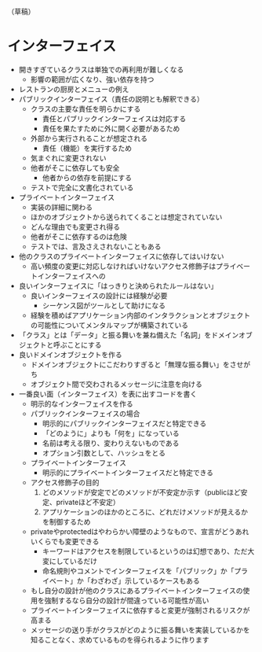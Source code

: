 （草稿）

# インターフェイス
- 開きすぎているクラスは単独での再利用が難しくなる
    - 影響の範囲が広くなり、強い依存を持つ
- レストランの厨房とメニューの例え
- パブリックインターフェイス（責任の説明とも解釈できる）
    - クラスの主要な責任を明らかにする
        - 責任とパブリックインターフェイスは対応する
        - 責任を果たすために外に開く必要があるため
    - 外部から実行されることが想定される
        - 責任（機能）を実行するため
    - 気まぐれに変更されない
    - 他者がそこに依存しても安全
        - 他者からの依存を前提にする
    - テストで完全に文書化されている
- プライベートインターフェイス
    - 実装の詳細に関わる
    - ほかのオブジェクトから送られてくることは想定されていない
    - どんな理由でも変更され得る
    - 他者がそこに依存するのは危険
    - テストでは、言及さえされないこともある
- 他のクラスのプライベートインターフェイスに依存してはいけない
    - 高い頻度の変更に対応しなければいけないアクセス修飾子はプライベートインターフェイスへの
- 良いインターフェイスに「はっきりと決められたルールはない」
    - 良いインターフェイスの設計には経験が必要
        - シーケンス図がツールとして助けになる
    - 経験を積めばアプリケーション内部のインタラクションとオブジェクトの可能性についてメンタルマップが構築されている
- 「クラス」とは「データ」と振る舞いを兼ね備えた「名詞」をドメインオブジェクトと呼ぶことにする
- 良いドメインオブジェクトを作る
    - ドメインオブジェクトにこだわりすぎると「無理な振る舞い」をさせがち
    - オブジェクト間で交わされるメッセージに注意を向ける
- 一番良い面（インターフェイス）を表に出すコードを書く
    - 明示的なインターフェイスを作る
    - パブリックインターフェイスの場合
        - 明示的にパブリックインターフェイスだと特定できる
        - 「どのように」よりも「何を」になっている
        - 名前は考える限り、変わりえないものである
        - オプション引数として、ハッシュをとる
    - プライベートインターフェイス
        - 明示的にプライベートインターフェイスだと特定できる
    - アクセス修飾子の目的
        1. どのメソッドが安定でどのメソッドが不安定か示す（publicほど安定、privateほど不安定）
        2. アプリケーションのほかのところに、どれだけメソッドが見えるかを制御するため
    - privateやprotectedはやわらかい障壁のようなもので、宣言がどうあれいくらでも変更できる
        - キーワードはアクセスを制限しているというのは幻想であり、ただ大変にしているだけ
        - 命名規則やコメントでインターフェイスを「パブリック」か「プライベート」か「わざわざ」示しているケースもある
    - もし自分の設計が他のクラスにあるプライベートインターフェイスの使用を強制するなら自分の設計が間違っている可能性が高い
    - プライベートインターフェイスに依存すると変更が強制されるリスクが高まる
    - メッセージの送り手がクラスがどのように振る舞いを実装しているかを知ることなく、求めているものを得られるように作ります

